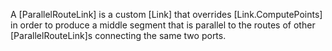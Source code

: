 A [ParallelRouteLink] is a custom [Link] that overrides [Link.ComputePoints]
in order to produce a middle segment that is parallel to the routes of other [ParallelRouteLink]s
connecting the same two ports.